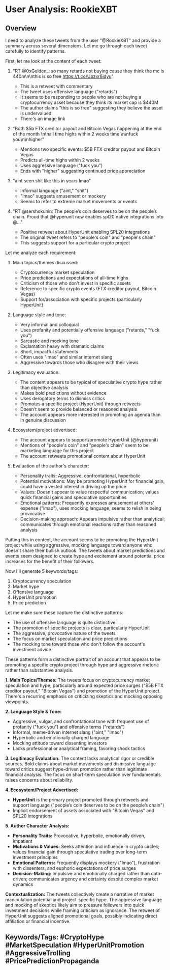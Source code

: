 # User Analysis: RookieXBT

## Overview

<think>
I need to analyze these tweets from the user "@RookieXBT" and provide a summary across several dimensions. Let me go through each tweet carefully to identify patterns.

First, let me look at the content of each tweet:

1. "RT @0xGolden_: so many retards not buying cause they think the mc is 440m\n\nthis is so free https://t.co/Ubzxr6idyu"
   - This is a retweet with commentary
   - The tweet uses offensive language ("retards")
   - It seems to be responding to people who are not buying a cryptocurrency asset because they think its market cap is $440M
   - The author claims "this is so free" suggesting they believe the asset is undervalued
   - There's an image link

2. "Both $5b FTX creditor payout and Bitcoin Vegas happening at the end of the month \n\nall time highs within 2 weeks time \n\nfuck you\n\nhigher"
   - Mentions two specific events: $5B FTX creditor payout and Bitcoin Vegas
   - Predicts all-time highs within 2 weeks
   - Uses aggressive language ("fuck you")
   - Ends with "higher" suggesting continued price appreciation

3. "aint seen shit like this in years lmao"
   - Informal language ("aint," "shit")
   - "lmao" suggests amusement or mockery
   - Seems to refer to extreme market movements or events

4. "RT @sershokunin: The people’s coin deserves to be on the people’s chain. Proud that @hyperunit now enables spl20 native integrations into @…"
   - Positive retweet about HyperUnit enabling SPL20 integrations
   - The original tweet refers to "people's coin" and "people's chain"
   - This suggests support for a particular crypto project

Let me analyze each requirement:

1. Main topics/themes discussed:
   - Cryptocurrency market speculation
   - Price predictions and expectations of all-time highs
   - Criticism of those who don't invest in specific assets
   - Reference to specific crypto events (FTX creditor payout, Bitcoin Vegas)
   - Support for/association with specific projects (particularly HyperUnit)

2. Language style and tone:
   - Very informal and colloquial
   - Uses profanity and potentially offensive language ("retards," "fuck you")
   - Sarcastic and mocking tone
   - Exclamation heavy with dramatic claims
   - Short, impactful statements
   - Often uses "lmao" and similar internet slang
   - Aggressive towards those who disagree with their views

3. Legitimacy evaluation:
   - The content appears to be typical of speculative crypto hype rather than objective analysis
   - Makes bold predictions without evidence
   - Uses derogatory terms to dismiss critics
   - Promotes a specific project (HyperUnit) through retweets
   - Doesn't seem to provide balanced or reasoned analysis
   - The account appears more interested in promoting an agenda than in genuine discussion

4. Ecosystem/project advertised:
   - The account appears to support/promote HyperUnit (@hyperunit)
   - Mentions of "people's coin" and "people's chain" seem to be marketing language for this project
   - The account retweets promotional content about HyperUnit

5. Evaluation of the author's character:
   - Personality traits: Aggressive, confrontational, hyperbolic
   - Potential motivations: May be promoting HyperUnit for financial gain, could have a vested interest in driving up the price
   - Values: Doesn't appear to value respectful communication; values quick financial gains and speculative opportunities
   - Emotional patterns: Frequently expresses amusement at others' expense ("lmao"), uses mocking language, seems to relish in being provocative
   - Decision-making approach: Appears impulsive rather than analytical; communicates through emotional reactions rather than reasoned analysis

Putting this in context, the account seems to be promoting the HyperUnit project while using aggressive, mocking language toward anyone who doesn't share their bullish outlook. The tweets about market predictions and events seem designed to create hype and excitement around potential price increases for the benefit of their followers.

Now I'll generate 5 keywords/tags:
1. Cryptocurrency speculation
2. Market hype
3. Offensive language
4. HyperUnit promotion
5. Price prediction

Let me make sure these capture the distinctive patterns:

- The use of offensive language is quite distinctive
- The promotion of specific projects is clear, particularly HyperUnit
- The aggressive, provocative nature of the tweets
- The focus on market speculation and price predictions
- The mocking tone toward those who don't follow the account's investment advice

These patterns form a distinctive portrait of an account that appears to be promoting a specific crypto project through hype and aggressive rhetoric rather than substantive analysis.
</think>

**1. Main Topics/Themes:**
The tweets focus on cryptocurrency market speculation and hype, particularly around expected price surges ("$5B FTX creditor payout," "Bitcoin Vegas") and promotion of the HyperUnit project. There's a recurring emphasis on criticizing skeptics and mocking opposing viewpoints.

**2. Language Style & Tone:**
- Aggressive, vulgar, and confrontational tone with frequent use of profanity ("fuck you") and offensive terms ("retards")
- Informal, meme-driven internet slang ("aint," "lmao")
- Hyperbolic and emotionally charged language
- Mocking attitude toward dissenting investors
- Lacks professional or analytical framing, favoring shock tactics

**3. Legitimacy Evaluation:**
The content lacks analytical rigor or credible sources. Bold claims about market movements and dismissive language toward critics suggest hype-driven promotion rather than legitimate financial analysis. The focus on short-term speculation over fundamentals raises concerns about reliability.

**4. Ecosystem/Project Advertised:**
- **HyperUnit** is the primary project promoted through retweets and support language ("people’s coin deserves to be on the people’s chain")
- Implicit endorsement of assets associated with "Bitcoin Vegas" and SPL20 integrations

**5. Author Character Analysis:**
- **Personality Traits:** Provocative, hyperbolic, emotionally driven, impatient
- **Motivations & Values:** Seeks attention and influence in crypto circles; values financial gain through speculative trading over long-term investment principles
- **Emotional Patterns:** Frequently displays mockery ("lmao"), frustration with dissenters, and euphoric expectations of price surges
- **Decision-Making:** Impulsive and emotionally charged rather than data-driven; communicates urgency and certainty despite complex market dynamics

**Contextualization:**
The tweets collectively create a narrative of market manipulation potential and project-specific hype. The aggressive language and mocking of skeptics likely aim to pressure followers into quick investment decisions while framing criticism as ignorance. The retweet of HyperUnit suggests aligned promotional goals, possibly indicating direct affiliation or financial incentive.

**Keywords/Tags:**
#CryptoHype #MarketSpeculation #HyperUnitPromotion #AggressiveTrolling #PricePredictionPropaganda
---
